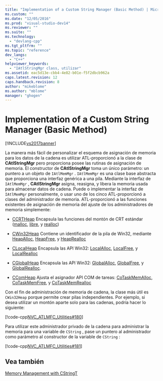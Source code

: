 ```yaml
---
title: "Implementation of a Custom String Manager (Basic Method) | Microsoft Docs"
ms.custom: ""
ms.date: "12/05/2016"
ms.prod: "visual-studio-dev14"
ms.reviewer: ""
ms.suite: ""
ms.technology: 
  - "devlang-cpp"
ms.tgt_pltfrm: ""
ms.topic: "reference"
dev_langs: 
  - "C++"
helpviewer_keywords: 
  - "IAtlStringMgr class, utilizar"
ms.assetid: eac5d13e-cbb4-4e82-b01e-f5f2dbcb962a
caps.latest.revision: 12
caps.handback.revision: 8
author: "mikeblome"
ms.author: "mblome"
manager: "ghogen"
---
```

# Implementation of a Custom String Manager (Basic Method)
[!INCLUDE[vs2017banner](../assembler/inline/includes/vs2017banner.md)]

La manera más fácil de personalizar el esquema de asignación de memoria para los datos de la cadena es utilizar ATL\-proporcionó a la clase de **CAtlStringMgr** pero proporciona posee las rutinas de asignación de memoria.  El constructor de **CAtlStringMgr** toma un único parámetro: un puntero a un objeto de `IAtlMemMgr` .  `IAtlMemMgr` es una clase base abstracta que proporciona una interfaz genérica a una pila.  Mediante la interfaz de `IAtlMemMgr` , **CAtlStringMgr** asigna, reasigna, y libera la memoria usada para almacenar datos de cadena.  Puede o implementar la interfaz de `IAtlMemMgr` personalmente, o usar uno de los cinco ATL\-proporcionó a clases del administrador de memoria.  ATL\-proporcionó a las funciones existentes de asignación de memoria del ajuste de los administradores de memoria simplemente:  
  
-   [CCRTHeap](../atl/reference/ccrtheap-class.md) Encapsula las funciones del montón de CRT estándar \([malloc](../c-runtime-library/reference/malloc.md), [libre](../c-runtime-library/reference/free.md), y [realloc](../c-runtime-library/reference/realloc.md)\)  
  
-   [CWin32Heap](../atl/reference/cwin32heap-class.md) Contiene un identificador de la pila de Win32, mediante [HeapAlloc](http://msdn.microsoft.com/library/windows/desktop/aa366597), [HeapFree](http://msdn.microsoft.com/library/windows/desktop/aa366701), y [HeapRealloc](http://msdn.microsoft.com/library/windows/desktop/aa366704)  
  
-   [CLocalHeap](../atl/reference/clocalheap-class.md) Encapsula las API Win32: [LocalAlloc](http://msdn.microsoft.com/library/windows/desktop/aa366723), [LocalFree](http://msdn.microsoft.com/library/windows/desktop/aa366730), y [LocalRealloc](http://msdn.microsoft.com/library/windows/desktop/aa366742)  
  
-   [CGlobalHeap](../atl/reference/cglobalheap-class.md) Encapsula las API Win32: [GlobalAlloc](http://msdn.microsoft.com/library/windows/desktop/aa366574), [GlobalFree](http://msdn.microsoft.com/library/windows/desktop/aa366579), y [GlobalRealloc](http://msdn.microsoft.com/library/windows/desktop/aa366590).  
  
-   [CComHeap](../atl/reference/ccomheap-class.md) Ajusta el asignador API COM de tareas: [CoTaskMemAlloc](http://msdn.microsoft.com/library/windows/desktop/ms692727), [CoTaskMemFree](http://msdn.microsoft.com/library/windows/desktop/ms680722), y [CoTaskMemRealloc](http://msdn.microsoft.com/library/windows/desktop/ms687280)  
  
 Con el fin de administración de memoria de cadena, la clase más útil es `CWin32Heap` porque permite crear pilas independientes.  Por ejemplo, si desea utilizar un montón aparte solo para las cadenas, podría hacer lo siguiente:  
  
 [!code-cpp[NVC_ATLMFC_Utilities#180](../atl-mfc-shared/codesnippet/CPP/implementation-of-a-custom-string-manager-basic-method_1.cpp)]  
  
 Para utilizar este administrador privado de la cadena para administrar la memoria para una variable de `CString` , pase un puntero al administrador como parámetro al constructor de la variable de `CString` :  
  
 [!code-cpp[NVC_ATLMFC_Utilities#181](../atl-mfc-shared/codesnippet/CPP/implementation-of-a-custom-string-manager-basic-method_2.cpp)]  
  
## Vea también  
 [Memory Management with CStringT](../atl-mfc-shared/memory-management-with-cstringt.md)